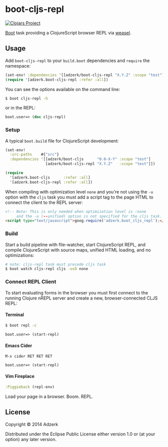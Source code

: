 # boot-cljs-repl

[![Clojars Project][2]][3]

[Boot](https://github.com/boot-clj/boot) task providing a ClojureScript browser REPL via [weasel].

## Usage

Add `boot-cljs-repl` to your `build.boot` dependencies and `require` the
namespace:

```clj
(set-env! :dependencies '[[adzerk/boot-cljs-repl "X.Y.Z" :scope "test"]])
(require '[adzerk.boot-cljs-repl :refer :all])
```

You can see the options available on the command line:

```bash
$ boot cljs-repl -h
```

or in the REPL:

```clj
boot.user=> (doc cljs-repl)
```

### Setup

A typical `boot.build` file for ClojureScript development:

```clj
(set-env!
  :src-paths    #{"src"}
  :dependencies '[[adzerk/boot-cljs      "0.0-X-Y" :scope "test"]
                  [adzerk/boot-cljs-repl "X.Y.Z"   :scope "test"]])

(require
  '[adzerk.boot-cljs      :refer :all]
  '[adzerk.boot-cljs-repl :refer :all])
```

When compiling with optimization level `none` and you're not using the `-u`
option with the `cljs` task you must add a script tag to the page HTML to
connect the client to the REPL server:

```html
<!-- Note: This is only needed when optimization level is :none
     and the -u (--unified) option is not specified for the cljs task. -->
<script type="text/javascript">goog.require('adzerk.boot_cljs_repl');</script>
```

### Build

Start a build pipeline with file-watcher, start ClojureScript REPL, and compile
ClojureScript with source maps, unified HTML loading, and no optimizations:

```bash
# note: cljs-repl task must precede cljs task
$ boot watch cljs-repl cljs -usO none
```

### Connect REPL Client

To start evaluating forms in the browser you must first connect to the running
Clojure nREPL server and create a new, browser-connected CLJS REPL:

#### Terminal

```bash
$ boot repl -c
```

```clj
boot.user=> (start-repl)
```

#### Emacs Cider

```
M-x cider RET RET RET
```

```clj
boot.user=> (start-repl)
```

####  Vim Fireplace

```clj
:Piggieback (repl-env)
```

Load your page in a browser. Boom. REPL.

## License

Copyright © 2014 Adzerk

Distributed under the Eclipse Public License either version 1.0 or (at
your option) any later version.

[1]: https://github.com/tailrecursion/boot
[2]: http://clojars.org/adzerk/boot-cljs-repl/latest-version.svg?cache=3
[3]: http://clojars.org/adzerk/boot-cljs-repl
[cider]: https://github.com/clojure-emacs/cider
[weasel]: https://github.com/tomjakubowski/weasel
